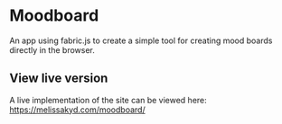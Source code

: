 # Moodboard

An app using fabric.js to create a simple tool for creating mood boards directly in the browser.

## View live version

A live implementation of the site can be viewed here:
https://melissakyd.com/moodboard/